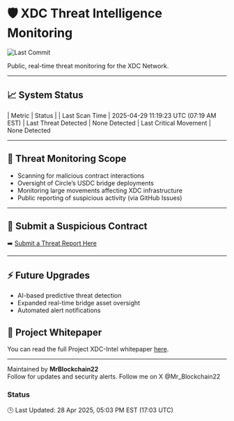 # 🛡️ XDC Threat Intelligence Monitoring

![Last Commit](https://img.shields.io/github/last-commit/MrBlockchain22/xdc-intel-reports?logo=github&logoColor=white&color=4caf50&label=Last%20Update)

Public, real-time threat monitoring for the XDC Network.

---

## 📈 System Status

| Metric | Status |
| Last Scan Time | 2025-04-29 11:19:23 UTC (07:19 AM EST)
| Last Threat Detected | None Detected
| Last Critical Movement | None Detected

---

## 🚨 Threat Monitoring Scope

- Scanning for malicious contract interactions
- Oversight of Circle’s USDC bridge deployments
- Monitoring large movements affecting XDC infrastructure
- Public reporting of suspicious activity (via GitHub Issues)

---

## 📝 Submit a Suspicious Contract

➡️ [Submit a Threat Report Here](https://github.com/MrBlockchain22/xdc-intel-reports/issues/new?assignees=MrBlockchain22&labels=threat+report%2Cinvestigation+needed&template=report-malicious-contract.md&title=%5BThreat+Report%5D+Contract+at+0x...)

---

## ⚡ Future Upgrades

- AI-based predictive threat detection
- Expanded real-time bridge asset oversight
- Automated alert notifications

## 📄 Project Whitepaper
You can read the full Project XDC-Intel whitepaper [here](XDC-Intel-Whitepaper.md).

---

Maintained by **MrBlockchain22**  
Follow for updates and security alerts.
Follow me on X @Mr_Blockchain22

### Status
🕒 Last Updated: 28 Apr 2025, 05:03 PM EST (17:03 UTC)

